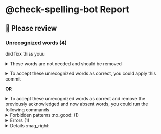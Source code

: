 
# @check-spelling-bot Report
## :red_circle: Please review

### Unrecognized words (4)

diid
fixx
thiss
youu

<details><summary>These words are not needed and should be removed
</summary>unexpectedlylong=
</details><p></p>

<details><summary>To accept these unrecognized words as correct, you could apply this commit</summary>


... in a clone of the [https://github.com/GITHUB_REPOSITORY_OWNER/GITHUB_REPOSITORY_NAME](https://github.com/GITHUB_REPOSITORY_OWNER/GITHUB_REPOSITORY_NAME) repository
on the `` branch ([:information_source: how do I use this?](
https://docs.check-spelling.dev/Accepting-Suggestions)):
 =
```sh
git am <<'@@@@AM_MARKER'
From COMMIT_SHA Mon Sep 17 00:00:00 2001
From: check-spelling-bot <check-spelling-bot@users.noreply.github.com>
Date: COMMIT_DATE
Subject: [PATCH] [check-spelling] Update metadata

check-spelling run (push) for HEAD

Signed-off-by: check-spelling-bot <check-spelling-bot@users.noreply.github.com>
on-behalf-of: @check-spelling <check-spelling-bot@check-spelling.dev>
---
 t/unknown-words/config/expect.txt | 5 ++++-
 1 file changed, 4 insertions(+), 1 deletion(-)

diff --git a/t/unknown-words/config/expect.txt b/t/unknown-words/config/expect.txt
index GIT_DIFF_CHANGED_FILE
--- a/t/unknown-words/config/expect.txt
+++ b/t/unknown-words/config/expect.txt
@@ -1 +1,4 @@
-unexpectedlylong
+diid
+fixx
+thiss
+youu
--=
GIT_VERSION

@@@@AM_MARKER
```


And `git push` ...
</details>

**OR**


<details><summary>To accept these unrecognized words as correct and remove the previously acknowledged and now absent words,
you could run the following commands</summary>

... in a clone of the [https://github.com/GITHUB_REPOSITORY_OWNER/GITHUB_REPOSITORY_NAME](https://github.com/GITHUB_REPOSITORY_OWNER/GITHUB_REPOSITORY_NAME) repository
on the `GITHUB_BRANCH` branch ([:information_source: how do I use this?](
https://docs.check-spelling.dev/Accepting-Suggestions)):

``` sh
WORKSPACE/apply.pl 'ARTIFACT_DIRECTORY/artifact.zip'

```
</details>

<details><summary>Forbidden patterns :no_good: (1)</summary>

In order to address this, you could change the content to not match the forbidden patterns (comments before forbidden patterns may help explain why they're forbidden), add patterns for acceptable instances, or adjust the forbidden patterns themselves.

These forbidden patterns matched content:

#### Should be `sample-file.txt`
```
\bsample\.file\b
```

</details>

<details><summary>Errors (1)</summary>

[:x: Errors](https://docs.check-spelling.dev/Event-descriptions) | Count
-|-
[:x: forbidden-pattern](https://docs.check-spelling.dev/Event-descriptions#forbidden-pattern) | 1

See [:x: Event descriptions](https://docs.check-spelling.dev/Event-descriptions) for more information.

</details>
<details><summary>Details :mag_right:</summary>

<details><summary>:open_file_folder: forbidden-pattern</summary>

note|path
-|-
`sample.file` matches a line_forbidden.patterns entry: `\bsample\.file\b`. | t/unknown-words/input/sample.file:1
</details>

<details><summary>:open_file_folder: unrecognized-spelling</summary>

note|path
-|-
`diid` is not a recognized word. | t/unknown-words/input/sample.file:2
`fixx` is not a recognized word. | t/unknown-words/input/sample.file:2
`thiss` is not a recognized word. | t/unknown-words/input/sample.file:2
`youu` is not a recognized word. | t/unknown-words/input/sample.file:2
</details>


</details>

